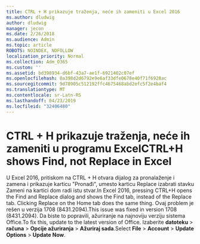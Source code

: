 ```yaml
---
title: CTRL + H prikazuje traženja, neće ih zameniti u Excel 2016
ms.author: dludwig
author: dludwig
manager: jecon
ms.date: 2/26/2018
ms.audience: Admin
ms.topic: article
ROBOTS: NOINDEX, NOFOLLOW
localization_priority: Normal
ms.collection: Adm_O365
ms.custom: ''
ms.assetid: bd398934-d6bf-43a7-ae1f-6921402c07ef
ms.openlocfilehash: 0a398d2d6792e9e6af33dfe0678e40f71f6928ac
ms.sourcegitcommit: 9d78905c512192ffc4675468abd2efc5f2e4baf4
ms.translationtype: MT
ms.contentlocale: sr-Latn-RS
ms.lasthandoff: 04/23/2019
ms.locfileid: "32406480"
---
```

# <a name="ctrlh-shows-find-not-replace-in-excel"></a><span data-ttu-id="30293-102">CTRL + H prikazuje traženja, neće ih zameniti u programu Excel</span><span class="sxs-lookup"><span data-stu-id="30293-102">CTRL+H shows Find, not Replace in Excel</span></span>

<span data-ttu-id="30293-103">U Excel 2016, pritiskom na CTRL + H otvara dijalog za pronalaženje i zamena i prikazuje karticu "Pronađi", umesto karticu Replace izabrati stavku Zameni na kartici dom radi istu stvar.</span><span class="sxs-lookup"><span data-stu-id="30293-103">In Excel 2016, pressing CTRL+H opens the Find and Replace dialog and shows the Find tab, instead of the Replace tab. Clicking Replace on the Home tab does the same thing.</span></span> <span data-ttu-id="30293-104">Ovaj problem je rešen u verzija 1708 (8431.2094).</span><span class="sxs-lookup"><span data-stu-id="30293-104">This issue was fixed in version 1708 (8431.2094).</span></span> <span data-ttu-id="30293-105">Da biste to popravili, ažuriranje na najnoviju verziju sistema Office.</span><span class="sxs-lookup"><span data-stu-id="30293-105">To fix this, update to the latest version of Office.</span></span> <span data-ttu-id="30293-106">Izaberite **datoteku** \> **računa** \> **Opcije ažuriranja** \> **Ažuriraj sada**.</span><span class="sxs-lookup"><span data-stu-id="30293-106">Select **File** \> **Account** \> **Update Options** \> **Update Now**.</span></span>
  

